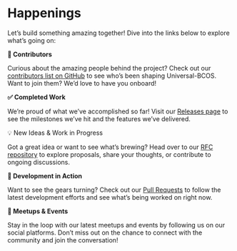 # Happenings

Let’s build something amazing together! Dive into the links below to explore what’s going on:

**🌟 Contributors**

Curious about the amazing people behind the project? Check out our [contributors list on GitHub](https://github.com/WeTechHK/Universal-BCOS/network/dependencies) to see who’s been shaping Universal-BCOS. Want to join them? We’d love to have you onboard!

**✅ Completed Work**

We’re proud of what we’ve accomplished so far! Visit our [Releases page](https://github.com/WeTechHK/Universal-BCOS/releases) to see the milestones we’ve hit and the features we’ve delivered.

💡 New Ideas & Work in Progress

Got a great idea or want to see what’s brewing? Head over to our [RFC repository](https://github.com/WeTechHK/Universal-BCOS-RFCs) to explore proposals, share your thoughts, or contribute to ongoing discussions.

**🔧 Development in Action**

Want to see the gears turning? Check out our [Pull Requests](https://github.com/WeTechHK/Universal-BCOS/pulls) to follow the latest development efforts and see what’s being worked on right now.

**📅 Meetups & Events**

Stay in the loop with our latest meetups and events by following us on our social platforms. Don’t miss out on the chance to connect with the community and join the conversation!

